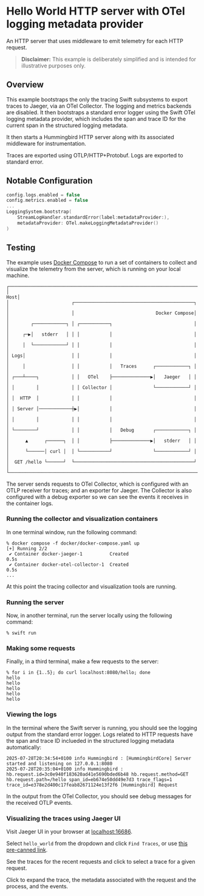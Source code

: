 # Hello World HTTP server with OTel logging metadata provider

An HTTP server that uses middleware to emit telemetry for each HTTP request.

> **Disclaimer:** This example is deliberately simplified and is intended for illustrative purposes only.

## Overview

This example bootstraps the only the tracing Swift subsystems to export
traces to Jaeger, via an OTel Collector. The logging and metrics backends are
disabled. It then bootstraps a standard error logger using the Swift OTel logging
metadata provider, which includes the span and trace ID for the current span in
the structured logging metadata.

It then starts a Hummingbird HTTP server along with its associated middleware for instrumentation.

Traces are exported using OTLP/HTTP+Protobuf. Logs are exported to standard error.

## Notable Configuration

```swift
config.logs.enabled = false
config.metrics.enabled = false
...
LoggingSystem.bootstrap(
    StreamLogHandler.standardError(label:metadataProvider:),
    metadataProvider: OTel.makeLoggingMetadataProvider()
)
```

## Testing

The example uses [Docker Compose](https://docs.docker.com/compose) to run a set of containers to collect and
visualize the telemetry from the server, which is running on your local machine.

```none
┌──────────────────────────────────────────────────────────────────────┐
│                                                                  Host│
│                       ┌────────────────────────────────────────────┐ │
│                       │                              Docker Compose│ │
│        ┌────────────┐ │ ┌───────────┐                              │ │
│     ┌─▶│   stderr   │ │ │           │                              │ │
│     │  └────────────┘ │ │           │                              │ │
│ Logs│                 │ │           │                              │ │
│     │                 │ │           │   Traces      ┌────────────┐ │ │
│ ┌───┴────┐            │ │   OTel    ├──────────────▶│   Jaeger   │ │ │
│ │        │            │ │ Collector │               └────────────┘ │ │
│ │  HTTP  │            │ │           │                              │ │
│ │ Server │────────────┼▶│           │                              │ │
│ │        │            │ │           │                              │ │
│ └────────┘            │ │           │   Debug       ┌────────────┐ │ │
│      ▲      ┌──────┐  │ │           ├──────────────▶│   stderr   │ │ │
│      └──────│ curl │  │ └───────────┘               └────────────┘ │ │
│  GET /hello └──────┘  └────────────────────────────────────────────┘ │
└──────────────────────────────────────────────────────────────────────┘
```

The server sends requests to OTel Collector, which is configured with an OTLP receiver for traces;
and an exporter for Jaeger. The Collector is also
configured with a debug exporter so we can see the events it receives in the container logs.

### Running the collector and visualization containers

In one terminal window, run the following command:

```console
% docker compose -f docker/docker-compose.yaml up
[+] Running 2/2
 ✔ Container docker-jaeger-1          Created                       0.5s
 ✔ Container docker-otel-collector-1  Created                       0.5s
...
```

At this point the tracing collector and visualization tools are running.

### Running the server

Now, in another terminal, run the server locally using the following command:

```console
% swift run
```

### Making some requests

Finally, in a third terminal, make a few requests to the server:

```console
% for i in {1..5}; do curl localhost:8080/hello; done
hello
hello
hello
hello
hello
```

### Viewing the logs

In the terminal where the Swift server is running, you should see the logging output from the standard error logger.
Logs related to HTTP requests have the span and trace ID inclueded in the structured logging metadata automatically:

```console
2025-07-28T20:34:54+0100 info Hummingbird : [HummingbirdCore] Server started and listening on 127.0.0.1:8080
2025-07-28T20:35:04+0100 info Hummingbird : hb.request.id=3c0e940f183620ad41e5690bded6b48 hb.request.method=GET hb.request.path=/hello span_id=eb674e50dd49e7d3 trace_flags=1 trace_id=e378e2d400c17feab82671124e13f2f6 [Hummingbird] Request
```

In the output from the OTel Collector, you should see debug messages for the received OTLP events.

### Visualizing the traces using Jaeger UI

Visit Jaeger UI in your browser at [localhost:16686](http://localhost:16686).

Select `hello_world` from the dropdown and click `Find Traces`, or use
[this pre-canned link](http://localhost:16686/search?service=hello_world).

See the traces for the recent requests and click to select a trace for a given request.

Click to expand the trace, the metadata associated with the request and the
process, and the events.
